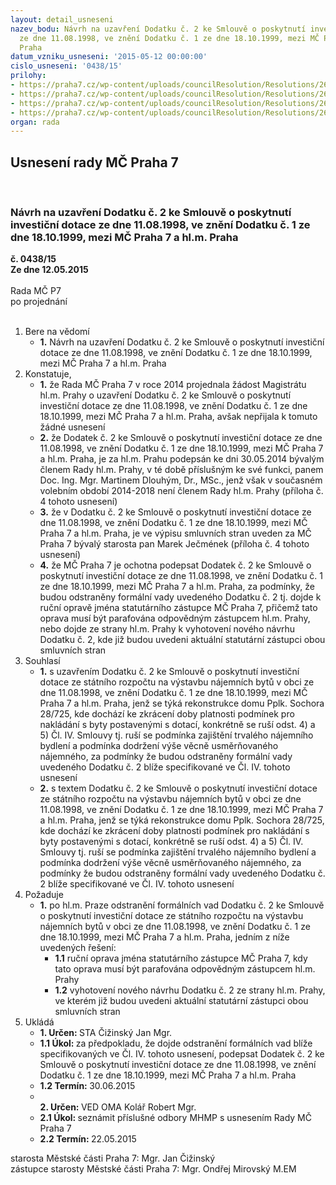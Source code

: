 ```yaml
---
layout: detail_usneseni
nazev_bodu: Návrh na uzavření Dodatku č. 2 ke Smlouvě o poskytnutí investiční dotace
  ze dne 11.08.1998, ve znění Dodatku č. 1 ze dne 18.10.1999, mezi MČ Praha 7 a hl.m.
  Praha
datum_vzniku_usneseni: '2015-05-12 00:00:00'
cislo_usneseni: '0438/15'
prilohy:
- https://praha7.cz/wp-content/uploads/councilResolution/Resolutions/26411/27-15-priloha_01_dod2pplk725v2.doc
- https://praha7.cz/wp-content/uploads/councilResolution/Resolutions/26411/27-15-priloha_02_dod2pplk725v2.pdf
- https://praha7.cz/wp-content/uploads/councilResolution/Resolutions/26411/27-15-priloha_03_dod2pplk725v2.pdf
- https://praha7.cz/wp-content/uploads/councilResolution/Resolutions/26411/27-15-priloha_04_dod2pplk725v2.pdf
organ: rada
---
```

<div id="ucUsn_pList" class="usn">
	<span><h2>Usnesení rady MČ Praha 7 </h2>
<br></span><div class="standBody">
<span><h3>Návrh na uzavření Dodatku č. 2 ke Smlouvě o poskytnutí investiční dotace ze dne 11.08.1998, ve znění Dodatku č. 1 ze dne 18.10.1999, mezi MČ Praha 7 a hl.m. Praha</h3></span><div class="center">
		<strong>č. 0438/15</strong><br>
	</div>
<div class="center">
		<strong>Ze dne 12.05.2015</strong><br><br>
	</div>Rada MČ P7<br> po projednání<br><br><ol>
<li>Bere na vědomí<ul><li>
<strong>1.</strong> Návrh na uzavření Dodatku č. 2 ke Smlouvě o poskytnutí investiční dotace ze dne 11.08.1998, ve znění Dodatku č. 1 ze dne 18.10.1999, mezi MČ Praha 7 a hl.m. Praha</li></ul>
</li>
<li>Konstatuje,<ul>
<li>
<strong>1.</strong> že Rada MČ Praha 7 v roce 2014 projednala žádost Magistrátu hl.m. Prahy  o uzavření Dodatku č. 2 ke Smlouvě o poskytnutí investiční dotace ze dne 11.08.1998, ve znění Dodatku č. 1 ze dne 18.10.1999, mezi MČ Praha 7 a hl.m. Praha, avšak nepřijala k tomuto žádné usnesení</li>
<li>
<strong>2.</strong> že Dodatek č. 2 ke Smlouvě o poskytnutí investiční dotace ze dne 11.08.1998, ve znění Dodatku č. 1 ze dne 18.10.1999, mezi MČ Praha 7 a hl.m. Praha, je za hl.m. Prahu podepsán ke dni 30.05.2014 bývalým členem Rady hl.m. Prahy, v té době příslušným ke své funkci, panem Doc. Ing. Mgr. Martinem Dlouhým, Dr., MSc., jenž však v současném volebním období 2014-2018 není členem Rady hl.m. Prahy (příloha č. 4 tohoto usnesení)</li>
<li>
<strong>3.</strong> že v Dodatku č. 2 ke Smlouvě o poskytnutí investiční dotace ze dne 11.08.1998, ve znění Dodatku č. 1 ze dne 18.10.1999, mezi MČ Praha 7 a hl.m. Praha, je ve výpisu smluvních stran uveden za MČ Praha 7 bývalý starosta pan Marek Ječmének (příloha č. 4 tohoto usnesení)</li>
<li>
<strong>4.</strong> že MČ Praha 7 je ochotna podepsat Dodatek č. 2 ke Smlouvě o poskytnutí investiční dotace ze dne 11.08.1998, ve znění Dodatku č. 1 ze dne 18.10.1999, mezi MČ Praha 7 a hl.m. Praha, za podmínky, že budou odstraněny formální vady uvedeného Dodatku č. 2 tj. dojde k ruční opravě jména statutárního zástupce MČ Praha 7, přičemž tato oprava musí být parafována odpovědným zástupcem hl.m. Prahy, nebo dojde ze strany hl.m. Prahy k vyhotovení nového návrhu Dodatku č. 2, kde již budou uvedeni aktuální statutární zástupci obou smluvních stran</li>
</ul>
</li>
<li>Souhlasí<ul>
<li>
<strong>1.</strong> s uzavřením Dodatku č. 2 ke Smlouvě o poskytnutí investiční dotace ze státního rozpočtu na výstavbu nájemních bytů v obci ze dne 11.08.1998, ve znění Dodatku č. 1 ze dne 18.10.1999, mezi MČ Praha 7 a hl.m. Praha, jenž se týká rekonstrukce domu Pplk. Sochora 28/725, kde dochází ke zkrácení doby platnosti podmínek pro nakládání s byty postavenými s dotací, konkrétně se ruší odst. 4) a 5) Čl. IV. Smlouvy tj. ruší se podmínka zajištění trvalého nájemního bydlení a podmínka dodržení výše věcně usměrňovaného nájemného, za podmínky že budou odstraněny formální vady uvedeného Dodatku č. 2 blíže specifikované ve Čl. IV. tohoto usnesení</li>
<li>
<strong>2.</strong> s textem Dodatku č. 2 ke Smlouvě o poskytnutí investiční dotace ze státního rozpočtu na výstavbu nájemních bytů v obci ze dne 11.08.1998, ve znění Dodatku č. 1 ze dne 18.10.1999, mezi MČ Praha 7 a hl.m. Praha, jenž se týká rekonstrukce domu Pplk. Sochora 28/725, kde dochází ke zkrácení doby platnosti podmínek pro nakládání s byty postavenými s dotací, konkrétně se ruší odst. 4) a 5) Čl. IV. Smlouvy tj. ruší se podmínka zajištění trvalého nájemního bydlení a podmínka dodržení výše věcně usměrňovaného nájemného, za podmínky že budou odstraněny formální vady uvedeného Dodatku č. 2 blíže specifikované ve Čl. IV. tohoto usnesení    </li>
</ul>
</li>
<li>Požaduje<ul><li>
<strong>1.</strong> po hl.m. Praze odstranění formálních vad Dodatku č. 2 ke Smlouvě o poskytnutí investiční dotace ze státního rozpočtu na výstavbu nájemních bytů v obci ze dne 11.08.1998, ve znění Dodatku č. 1 ze dne 18.10.1999, mezi MČ Praha 7 a hl.m. Praha, jedním z níže uvedených řešení:<ul>
<li>
<strong>1.1</strong> ruční oprava jména statutárního zástupce MČ Praha 7, kdy tato oprava musí být parafována odpovědným zástupcem hl.m. Prahy</li>
<li>
<strong>1.2</strong> vyhotovení nového návrhu Dodatku č. 2 ze strany hl.m. Prahy, ve kterém již budou uvedeni aktuální statutární zástupci obou smluvních stran     </li>
</ul>
</li></ul>
</li>
<li>Ukládá<ul>
<li>
<strong>1. Určen: </strong>STA Čižinský Jan Mgr.</li>
<li>
<strong>1.1 Úkol: </strong>za předpokladu, že dojde odstranění formálních vad blíže specifikovaných ve Čl. IV. tohoto usnesení, podepsat Dodatek č. 2 ke Smlouvě o poskytnutí investiční dotace ze dne 11.08.1998, ve znění Dodatku č. 1 ze dne 18.10.1999, mezi MČ Praha 7 a hl.m. Praha</li>
<li>
<strong>1.2 Termín: </strong>30.06.2015</li>
<li>
<strong><br>2. Určen: </strong>VED OMA Kolář Robert Mgr.</li>
<li>
<strong>2.1 Úkol: </strong>seznámit příslušné odbory MHMP s usnesením Rady MČ Praha 7</li>
<li>
<strong>2.2 Termín: </strong>22.05.2015</li>
</ul>
</li>
</ol>starosta Městské části Praha 7: Mgr. Jan Čižinský<br>zástupce starosty Městské části Praha 7: Mgr. Ondřej Mirovský M.EM 
</div>
</div>